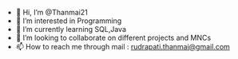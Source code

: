 - 👋 Hi, I’m @Thanmai21
- 👀 I’m interested in Programming
- 🌱 I’m currently learning SQL,Java
- 💞️ I’m looking to collaborate on different projects and MNCs
- 📫 How to reach me through mail : rudrapati.thanmai@gmail.com

<!---
Thanmai21/Thanmai21 is a ✨ special ✨ repository because its `README.md` (this file) appears on your GitHub profile.
You can click the Preview link to take a look at your changes.
--->

